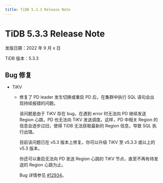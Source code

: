 ```yaml
---
title: TiDB 5.3.3 Release Note
---
```


# TiDB 5.3.3 Release Note

发版日期：2022 年 9 月 x 日

TiDB 版本：5.3.3

## Bug 修复

+ TiKV

    - 修复了 PD leader 发生切换或重启 PD 后，在集群中执行 SQL 语句会出现持续报错的问题。

        该问题是由于 TiKV 存在 bug，在遇到 error 时无法向 PD 继续发送 Region 心跳，PD 也无法向 TiKV 发送调度。这样，PD 中相关 Region 的信息会逐步过旧，使得 TiDB 无法获取最新的 Region 信息，导致 SQL 执行出错。

        目前该问题已在 v5.3 版本上修复。你可以升级 TiKV 至 v5.3.3 或以上的 v5.3 版本。

        你还可以重启无法向 PD 发送 Region 心跳的 TiKV 节点，直至不再有待发送的 Region 心跳为止。

        Bug 详情参见 [#12934](https://github.com/tikv/tikv/issues/12934)。
